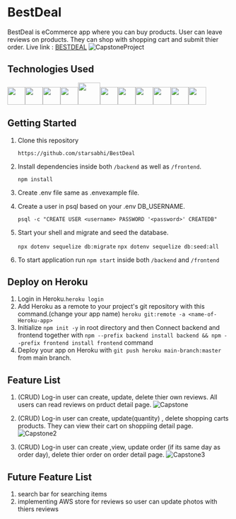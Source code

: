 # BestDeal

BestDeal is eCommerce app where you can buy products. User can leave reviews on products. They can shop with shopping cart and submit thier order.
Live link : [BESTDEAL](https://bestdeal-zone.herokuapp.com/)
![CapstoneProject](https://user-images.githubusercontent.com/95883222/179445330-62946e4d-e6f4-49af-990e-eb0bc575684a.gif)






## Technologies Used
<img src="https://camo.githubusercontent.com/27d0b117da00485c56d69aef0fa310a3f8a07abecc8aa15fa38c8b78526c60ac/68747470733a2f2f63646e2e6a7364656c6976722e6e65742f67682f64657669636f6e732f64657669636f6e2f69636f6e732f72656163742f72656163742d6f726967696e616c2e737667" height=40/><img src="https://raw.githubusercontent.com/reduxjs/redux/master/logo/logo.png" height=40/><img  src="https://cdn.jsdelivr.net/gh/devicons/devicon/icons/javascript/javascript-original.svg"  height=40/><img src="https://cdn.jsdelivr.net/gh/devicons/devicon/icons/nodejs/nodejs-plain-wordmark.svg" height=40/><img src="https://cdn.jsdelivr.net/gh/devicons/devicon/icons/express/express-original-wordmark.svg" height=50/><img  src="https://cdn.jsdelivr.net/gh/devicons/devicon/icons/postgresql/postgresql-original.svg"  height=40/><img  src="https://cdn.jsdelivr.net/gh/devicons/devicon/icons/sequelize/sequelize-original.svg"  height=40/><img  src="https://cdn.jsdelivr.net/gh/devicons/devicon/icons/css3/css3-original.svg"  height=40/><img  src="https://cdn.jsdelivr.net/gh/devicons/devicon/icons/html5/html5-original.svg"  height=40/><img  src="https://cdn.jsdelivr.net/gh/devicons/devicon/icons/git/git-original.svg"  height=40/><img  src="https://cdn.jsdelivr.net/gh/devicons/devicon/icons/vscode/vscode-original.svg"  height=40/>

## Getting Started
1. Clone this repository

   `https://github.com/starsabhi/BestDeal`

2. Install dependencies inside both `/backend` as well as `/frontend`.

   `npm install`

3. Create .env file same as .envexample file.
4. Create a user in psql based on your .env DB_USERNAME.
  
    `psql -c "CREATE USER <username> PASSWORD '<password>' CREATEDB"`

5. Start your shell and migrate and seed the database.   

    `npx dotenv sequelize db:migrate`
    `npx dotenv sequelize db:seed:all`
6. To start application run `npm start` inside both `/backend` and `/frontend`   


## Deploy on Heroku
1. Login in Heroku.`heroku login` 
2. Add Heroku as a remote to your project's git repository with this command.(change your app name)
   `heroku git:remote -a <name-of-Heroku-app>`
3. Initialize `npm init -y` in root directory and then Connect backend and frontend together with `npm --prefix backend install backend && npm --prefix frontend install frontend` command   
4. Deploy your app on Heroku with `git push heroku main-branch:master` from main branch.

## Feature List
1. (CRUD) Log-in user can create, update, delete thier own reviews. All users can read reviews on prduct detail page.
![Capstone](https://user-images.githubusercontent.com/95883222/179638935-21b3cc5c-01cf-4b44-897a-b9b53a302b18.gif)


2. (CRUD) Log-in user can create, update(quantity) , delete shopping carts products. They can view their cart on shoppiing detail page. 
![Capstone2](https://user-images.githubusercontent.com/95883222/179639050-f1f3336b-1e9e-4bea-9b9f-5ac5226f8de9.gif)


3. (CRUD) Log-in user can create ,view, update order (if its same day as order day), delete thier order on order detail page.
 ![Capstone3](https://user-images.githubusercontent.com/95883222/182003919-114eae6b-cc8b-41fa-befd-730ff7dec70e.gif)




## Future Feature List
1. search bar for searching items
2. implementing AWS store for reviews so user can update photos with thiers reviews
